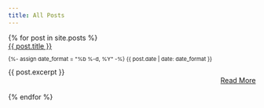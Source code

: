 ```yaml
---
title: All Posts
---
```


<div class="container">
  {% for post in site.posts %}
    <div class="card">
      <div class="card-header">
        <a href="{{ post.url }}">{{ post.title }}</a>
        <p style="font-size: 11px">
          <time datetime="{{ post.date | date_to_xmlschema }}">
            {%- assign date_format = "%b %-d, %Y" -%}
            {{ post.date | date: date_format }}
          </time>
        </p>
      </div>
      <div class="card-body">
        {{ post.excerpt }}
      </div>
      <div class="card-footer text-muted" align="right">
        <a href="{{ post.url }}"
        title="Read More"
        class="btn btn-shadow btn-sm btn-outline-primary" align="right">
        Read More
        </a>
      </div>
    </div>
    <br>
  {% endfor %}
</div>